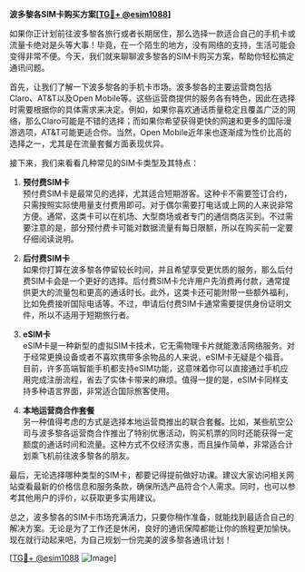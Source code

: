 **波多黎各SIM卡购买方案[[TG💪+ @esim1088](https://t.me/s/esim1088)]**

如果你正计划前往波多黎各旅行或者长期居住，那么选择一款适合自己的手机卡或流量卡绝对是头等大事！毕竟，在一个陌生的地方，没有网络的支持，生活可能会变得非常不便。今天，我们就来聊聊波多黎各的SIM卡购买方案，帮助你轻松搞定通讯问题。

首先，让我们了解一下波多黎各的手机卡市场。波多黎各的主要运营商包括Claro、AT&T以及Open Mobile等。这些运营商提供的服务各有特色，因此在选择时需要根据你的具体需求来决定。例如，如果你喜欢通话质量稳定且覆盖广泛的网络，那么Claro可能是不错的选择；而如果你希望获得更快的网速和更多的国际漫游选项，AT&T可能更适合你。当然，Open Mobile近年来也逐渐成为性价比高的选择之一，尤其是在流量套餐方面表现优异。

接下来，我们来看看几种常见的SIM卡类型及其特点：

1. **预付费SIM卡**  
   预付费SIM卡是最常见的选择，尤其适合短期游客。这种卡不需要签订合约，只需按照实际使用量支付费用即可。对于偶尔需要打电话或上网的人来说非常方便。通常，这类卡可以在机场、大型商场或者专门的通信商店买到。不过需要注意的是，部分预付费卡可能对数据流量有每日限额，所以在购买前一定要仔细阅读说明。

2. **后付费SIM卡**  
   如果你打算在波多黎各停留较长时间，并且希望享受更优质的服务，那么后付费SIM卡会是一个更好的选择。后付费SIM卡允许用户先消费再付款，通常提供更大的流量包和更高的通话时长。此外，这类卡还可能附带一些额外福利，比如免费接听国际电话等。不过，申请后付费SIM卡通常需要提供身份证明文件，所以不适用于短期旅行者。

3. **eSIM卡**  
   eSIM卡是一种新型的虚拟SIM卡技术，它无需物理卡片就能激活网络服务。对于经常更换设备或者不喜欢携带多余物品的人来说，eSIM卡无疑是个福音。目前，许多高端智能手机都支持eSIM功能，这意味着你可以直接通过手机应用完成注册流程，省去了实体卡带来的麻烦。值得一提的是，eSIM卡同样支持多种语言界面，非常适合国际旅客使用。

4. **本地运营商合作套餐**  
   另一种值得考虑的方式是选择本地运营商推出的联合套餐。比如，某些航空公司与波多黎各运营商合作推出了特别优惠活动，购买机票的同时还能获得一定额度的通话时间和流量。这种方式不仅经济实惠，而且操作简单，非常适合计划乘飞机前往波多黎各的朋友。

最后，无论选择哪种类型的SIM卡，都要记得提前做好功课。建议大家访问相关网站查看最新的价格信息和服务条款，确保所选产品符合个人需求。同时，也可以参考其他用户的评价，以获取更多实用建议。

总之，波多黎各的SIM卡市场充满活力，只要你稍作准备，就能找到最适合自己的解决方案。无论是为了工作还是休闲，良好的通讯保障都能让你的旅程更加愉快。现在就行动起来吧，为自己规划一份完美的波多黎各通讯计划！

[[TG💪+ @esim1088](https://t.me/s/esim1088) ![Image](https://i.postimg.cc/4NQfJmqS/Snipaste-2025-05-13-00-14-12.png)]